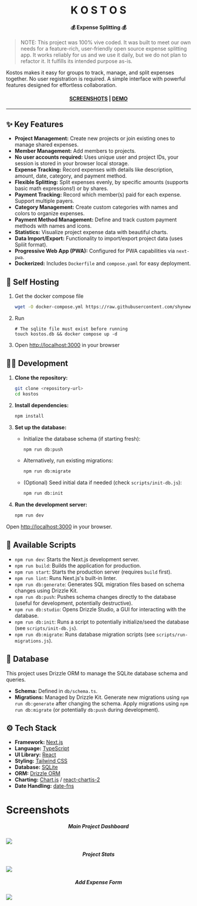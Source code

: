 <h1 align="center">K O S T O S</h1>

<h4 align="center">💰 Expense Splitting 💰</h4>

> NOTE: This project was 100% vive coded. It was built to meet our own needs for a feature-rich, user-friendly open source expense splitting app. It works reliably for us and we use it daily, but we do not plan to refactor it. It fulfills its intended purpose as-is.

Kostos makes it easy for groups to track, manage, and split expenses together. No user registration is required. A simple interface with powerful features designed for effortless collaboration.

<h4 align="center"><a href="#screenshots">SCREENSHOTS</a> | <a href="https://kostos.shynewt.com/projects/join?projectId=oGJIl2wqOJ">DEMO</a></h4>

---

## ✨ Key Features

- **Project Management:** Create new projects or join existing ones to manage shared expenses.
- **Member Management:** Add members to projects.
- **No user accounts required:** Uses unique user and project IDs, your session is stored in your browser local storage.
- **Expense Tracking:** Record expenses with details like description, amount, date, category, and payment method.
- **Flexible Splitting:** Split expenses evenly, by specific amounts (supports basic math expressions!) or by shares.
- **Payment Tracking:** Record which member(s) paid for each expense. Support multiple payers.
- **Category Management:** Create custom categories with names and colors to organize expenses.
- **Payment Method Management:** Define and track custom payment methods with names and icons.
- **Statistics:** Visualize project expense data with beautiful charts.
- **Data Import/Export:** Functionality to import/export project data (uses Spliit format).
- **Progressive Web App (PWA):** Configured for PWA capabilities via `next-pwa`.
- **Dockerized:** Includes `Dockerfile` and `compose.yaml` for easy deployment.

## 🚀 Self Hosting

1. Get the docker compose file

   ```bash
   wget -O docker-compose.yml https://raw.githubusercontent.com/shynewt/kostos/refs/heads/main/compose.yaml
   ```

2. Run

   ```
   # The sqlite file must exist before running
   touch kostos.db && docker compose up -d
   ```

3. Open [http://localhost:3000](http://localhost:3000) in your browser

## 🧑‍💻 Development

1. **Clone the repository:**

   ```bash
   git clone <repository-url>
   cd kostos
   ```

2. **Install dependencies:**

   ```bash
   npm install
   ```

3. **Set up the database:**

   - Initialize the database schema (if starting fresh):

     ```bash
     npm run db:push
     ```

   - Alternatively, run existing migrations:

     ```bash
     npm run db:migrate
     ```

   - (Optional) Seed initial data if needed (check `scripts/init-db.js`):

     ```bash
     npm run db:init
     ```

4. **Run the development server:**

   ```bash
   npm run dev
   ```

Open [http://localhost:3000](http://localhost:3000) in your browser.

## 📜 Available Scripts

- `npm run dev`: Starts the Next.js development server.
- `npm run build`: Builds the application for production.
- `npm run start`: Starts the production server (requires `build` first).
- `npm run lint`: Runs Next.js's built-in linter.
- `npm run db:generate`: Generates SQL migration files based on schema changes using Drizzle Kit.
- `npm run db:push`: Pushes schema changes directly to the database (useful for development, potentially destructive).
- `npm run db:studio`: Opens Drizzle Studio, a GUI for interacting with the database.
- `npm run db:init`: Runs a script to potentially initialize/seed the database (see `scripts/init-db.js`).
- `npm run db:migrate`: Runs database migration scripts (see `scripts/run-migrations.js`).

## 💾 Database

This project uses Drizzle ORM to manage the SQLite database schema and queries.

- **Schema:** Defined in `db/schema.ts`.
- **Migrations:** Managed by Drizzle Kit. Generate new migrations using `npm run db:generate` after changing the schema. Apply migrations using `npm run db:migrate` (or potentially `db:push` during development).

## ⚙️ Tech Stack

- **Framework:** [Next.js](https://nextjs.org/)
- **Language:** [TypeScript](https://www.typescriptlang.org/)
- **UI Library:** [React](https://reactjs.org/)
- **Styling:** [Tailwind CSS](https://tailwindcss.com/)
- **Database:** [SQLite](https://www.sqlite.org/index.html)
- **ORM:** [Drizzle ORM](https://orm.drizzle.team/)
- **Charting:** [Chart.js](https://www.chartjs.org/) / [react-chartjs-2](https://react-chartjs-2.js.org/)
- **Date Handling:** [date-fns](https://date-fns.org/)

# Screenshots

<h5 align="center">Main Project Dashboard</h5>
<img src="misc/screenshot_1.png" align="center" />

<h5 align="center">Project Stats</h5>
<img src="misc/screenshot_2.png" align="center" />

<h5 align="center">Add Expense Form</h5>
<img src="misc/screenshot_3.png" align="center" />
